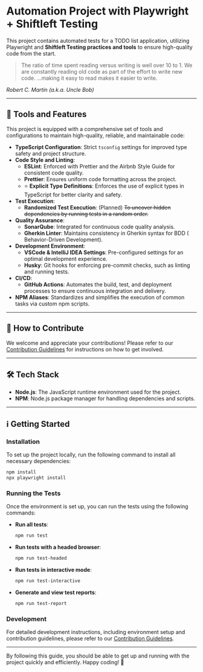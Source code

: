 # Automation Project with Playwright + Shiftleft Testing

This project contains automated tests for a TODO list application, utilizing
Playwright and **Shiftleft Testing practices and tools** to ensure high-quality
code from the
start.

> The ratio of time spent reading versus writing is well over 10 to 1. We are
> constantly reading old code as part of the effort to write new code. …making
> it
> easy to read makes it easier to write.

_Robert C. Martin (a.k.a. Uncle Bob)_

---

## 🚀 Tools and Features

This project is equipped with a comprehensive set of tools and configurations to
maintain high-quality, reliable, and maintainable code:

- **TypeScript Configuration**: Strict `tsconfig` settings for improved type
  safety and project structure.
- **Code Style and Linting**:
    - **ESLint**: Enforced with Prettier and the Airbnb Style Guide for
      consistent code quality.
    - **Prettier**: Ensures uniform code formatting across the project.
    - ⭐️ **Explicit Type Definitions**: Enforces the use of explicit types in
      TypeScript for better clarity and safety.
- **Test Execution**:
    - **Randomized Test Execution**: (Planned) ~~To uncover hidden dependencies
      by
      running tests in a random order.~~
- **Quality Assurance**:
    - **SonarQube**: Integrated for continuous code quality analysis.
    - **Gherkin Linter**: Maintains consistency in Gherkin syntax for BDD (
      Behavior-Driven Development).
- **Development Environment**:
    - **VSCode & IntelliJ IDEA Settings**: Pre-configured settings for an
      optimal development experience.
    - **Husky**: Git hooks for enforcing pre-commit checks, such as linting and
      running tests.
- **CI/CD**:
    - **GitHub Actions**: Automates the build, test, and deployment processes to
      ensure continuous integration and delivery.
- **NPM Aliases**: Standardizes and simplifies the execution of common tasks via
  custom npm scripts.

---

## 🤝 How to Contribute

We welcome and appreciate your contributions! Please refer to
our [Contribution Guidelines](docs/CONTRIBUTE-js.md) for instructions on how to
get involved.

---

## 🛠️ Tech Stack

- **Node.js**: The JavaScript runtime environment used for the project.
- **NPM**: Node.js package manager for handling dependencies and scripts.

---

## ℹ️ Getting Started

### Installation

To set up the project locally, run the following command to install all
necessary dependencies:

```bash
npm install
npx playwright install
```

### Running the Tests

Once the environment is set up, you can run the tests using the following
commands:

- **Run all tests**:
  ```bash
  npm run test
  ```

- **Run tests with a headed browser**:
  ```bash
  npm run test-headed
  ```

- **Run tests in interactive mode**:
  ```bash
  npm run test-interactive
  ```

- **Generate and view test reports**:
  ```bash
  npm run test-report
  ```

### Development

For detailed development instructions, including environment setup and
contribution guidelines, please refer to
our [Contribution Guidelines](docs/CONTRIBUTE-js.md).

---

By following this guide, you should be able to get up and running with the
project quickly and efficiently. Happy coding! 🎉
